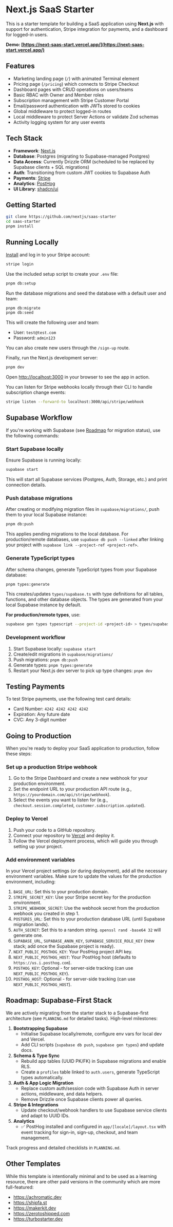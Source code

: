 # Next.js SaaS Starter

This is a starter template for building a SaaS application using **Next.js** with support for authentication, Stripe integration for payments, and a dashboard for logged-in users.

**Demo: [https://next-saas-start.vercel.app/](https://next-saas-start.vercel.app/)**

## Features

- Marketing landing page (`/`) with animated Terminal element
- Pricing page (`/pricing`) which connects to Stripe Checkout
- Dashboard pages with CRUD operations on users/teams
- Basic RBAC with Owner and Member roles
- Subscription management with Stripe Customer Portal
- Email/password authentication with JWTs stored to cookies
- Global middleware to protect logged-in routes
- Local middleware to protect Server Actions or validate Zod schemas
- Activity logging system for any user events

## Tech Stack

- **Framework**: [Next.js](https://nextjs.org/)
- **Database**: Postgres (migrating to Supabase-managed Postgres)
- **Data Access**: Currently Drizzle ORM (scheduled to be replaced by Supabase clients + SQL migrations)
- **Auth**: Transitioning from custom JWT cookies to Supabase Auth
- **Payments**: [Stripe](https://stripe.com/)
- **Analytics**: [PostHog](https://posthog.com/)
- **UI Library**: [shadcn/ui](https://ui.shadcn.com/)

## Getting Started

```bash
git clone https://github.com/nextjs/saas-starter
cd saas-starter
pnpm install
```

## Running Locally

[Install](https://docs.stripe.com/stripe-cli) and log in to your Stripe account:

```bash
stripe login
```

Use the included setup script to create your `.env` file:

```bash
pnpm db:setup
```

Run the database migrations and seed the database with a default user and team:

```bash
pnpm db:migrate
pnpm db:seed
```

This will create the following user and team:

- User: `test@test.com`
- Password: `admin123`

You can also create new users through the `/sign-up` route.

Finally, run the Next.js development server:

```bash
pnpm dev
```

Open [http://localhost:3000](http://localhost:3000) in your browser to see the app in action.

You can listen for Stripe webhooks locally through their CLI to handle subscription change events:

```bash
stripe listen --forward-to localhost:3000/api/stripe/webhook
```

## Supabase Workflow

If you're working with Supabase (see [Roadmap](#roadmap-supabase-first-stack) for migration status), use the following commands:

### Start Supabase locally

Ensure Supabase is running locally:

```bash
supabase start
```

This will start all Supabase services (Postgres, Auth, Storage, etc.) and print connection details.

### Push database migrations

After creating or modifying migration files in `supabase/migrations/`, push them to your local Supabase instance:

```bash
pnpm db:push
```

This applies pending migrations to the local database. For production/remote databases, use `supabase db push --linked` after linking your project with `supabase link --project-ref <project-ref>`.

### Generate TypeScript types

After schema changes, generate TypeScript types from your Supabase database:

```bash
pnpm types:generate
```

This creates/updates `types/supabase.ts` with type definitions for all tables, functions, and other database objects. The types are generated from your local Supabase instance by default.

**For production/remote types**, use:
```bash
supabase gen types typescript --project-id <project-id> > types/supabase.ts
```

### Development workflow

1. Start Supabase locally: `supabase start`
2. Create/edit migrations in `supabase/migrations/`
3. Push migrations: `pnpm db:push`
4. Generate types: `pnpm types:generate`
5. Restart your Next.js dev server to pick up type changes: `pnpm dev`

## Testing Payments

To test Stripe payments, use the following test card details:

- Card Number: `4242 4242 4242 4242`
- Expiration: Any future date
- CVC: Any 3-digit number

## Going to Production

When you're ready to deploy your SaaS application to production, follow these steps:

### Set up a production Stripe webhook

1. Go to the Stripe Dashboard and create a new webhook for your production environment.
2. Set the endpoint URL to your production API route (e.g., `https://yourdomain.com/api/stripe/webhook`).
3. Select the events you want to listen for (e.g., `checkout.session.completed`, `customer.subscription.updated`).

### Deploy to Vercel

1. Push your code to a GitHub repository.
2. Connect your repository to [Vercel](https://vercel.com/) and deploy it.
3. Follow the Vercel deployment process, which will guide you through setting up your project.

### Add environment variables

In your Vercel project settings (or during deployment), add all the necessary environment variables. Make sure to update the values for the production environment, including:

1. `BASE_URL`: Set this to your production domain.
2. `STRIPE_SECRET_KEY`: Use your Stripe secret key for the production environment.
3. `STRIPE_WEBHOOK_SECRET`: Use the webhook secret from the production webhook you created in step 1.
4. `POSTGRES_URL`: Set this to your production database URL (until Supabase migration lands).
5. `AUTH_SECRET`: Set this to a random string. `openssl rand -base64 32` will generate one.
6. `SUPABASE_URL`, `SUPABASE_ANON_KEY`, `SUPABASE_SERVICE_ROLE_KEY` (new stack; add once the Supabase project is ready).
7. `NEXT_PUBLIC_POSTHOG_KEY`: Your PostHog project API key.
8. `NEXT_PUBLIC_POSTHOG_HOST`: Your PostHog host (defaults to `https://us.i.posthog.com`).
9. `POSTHOG_KEY`: Optional - for server-side tracking (can use `NEXT_PUBLIC_POSTHOG_KEY`).
10. `POSTHOG_HOST`: Optional - for server-side tracking (can use `NEXT_PUBLIC_POSTHOG_HOST`).

## Roadmap: Supabase-First Stack

We are actively migrating from the starter stack to a Supabase-first architecture (see `PLANNING.md` for detailed tasks). High-level milestones:

1. **Bootstrapping Supabase**
   - Initialise Supabase locally/remote, configure env vars for local dev and Vercel.
   - Add CLI scripts (`supabase db push`, `supabase gen types`) and update docs.
2. **Schema & Type Sync**
   - Rebuild app tables (UUID PK/FK) in Supabase migrations and enable RLS.
   - Create a `profiles` table linked to `auth.users`, generate TypeScript types automatically.
3. **Auth & App Logic Migration**
   - Replace custom auth/session code with Supabase Auth in server actions, middleware, and data helpers.
   - Remove Drizzle once Supabase clients power all queries.
4. **Stripe & Integrations**
   - Update checkout/webhook handlers to use Supabase service clients and adapt to UUID IDs.
5. **Analytics**
   - ✅ PostHog installed and configured in `app/[locale]/layout.tsx` with event tracking for sign-in, sign-up, checkout, and team management.

Track progress and detailed checklists in `PLANNING.md`.

## Other Templates

While this template is intentionally minimal and to be used as a learning resource, there are other paid versions in the community which are more full-featured:

- https://achromatic.dev
- https://shipfa.st
- https://makerkit.dev
- https://zerotoshipped.com
- https://turbostarter.dev
